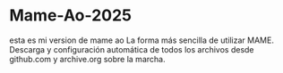 # Mame-Ao-2025
esta es mi version de mame ao
La forma más sencilla de utilizar MAME. Descarga y configuración automática de todos los archivos desde github.com y archive.org sobre la marcha.
